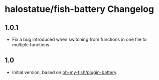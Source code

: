# halostatue/fish-battery Changelog

## 1.0.1

- Fix a bug introduced when switching from functions in one file to multiple
  functions.

## 1.0

- Initial version, based on [oh-my-fish/plugin-battery][].

[oh-my-fish/plugin-battery]: https://github.com/oh-my-fish/plugin-battery
